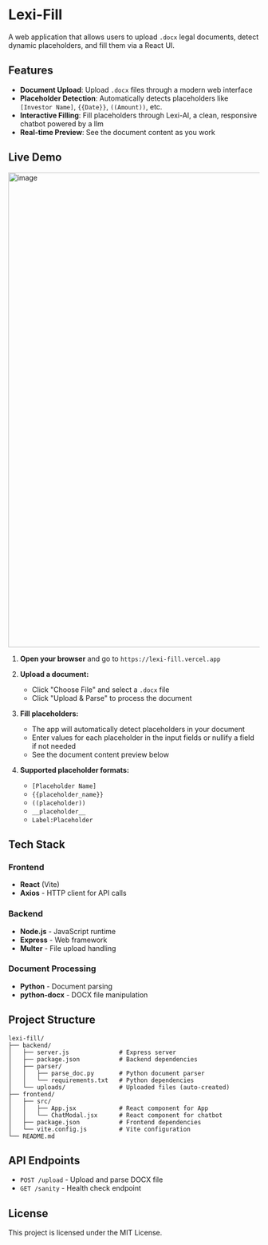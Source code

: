 # Lexi-Fill

A web application that allows users to upload `.docx` legal documents, detect dynamic placeholders, and fill them via a React UI.

## Features

- **Document Upload**: Upload `.docx` files through a modern web interface
- **Placeholder Detection**: Automatically detects placeholders like `[Investor Name]`, `{{Date}}`, `((Amount))`, etc.
- **Interactive Filling**: Fill placeholders through Lexi-AI, a clean, responsive chatbot powered by a llm
- **Real-time Preview**: See the document content as you work

## Live Demo

<img width="1920" height="951" alt="image" src="https://github.com/user-attachments/assets/c9e17121-9fd0-42b4-ae10-d5cd1a09a271" />

1. **Open your browser** and go to `https://lexi-fill.vercel.app`

2. **Upload a document:**
   - Click "Choose File" and select a `.docx` file
   - Click "Upload & Parse" to process the document

3. **Fill placeholders:**
   - The app will automatically detect placeholders in your document
   - Enter values for each placeholder in the input fields or nullify a field if not needed
   - See the document content preview below

4. **Supported placeholder formats:**
   - `[Placeholder Name]`
   - `{{placeholder_name}}`
   - `((placeholder))`
   - `__placeholder__`
   - `Label:Placeholder`

## Tech Stack

### Frontend
- **React** (Vite)
- **Axios** - HTTP client for API calls

### Backend
- **Node.js** - JavaScript runtime
- **Express** - Web framework
- **Multer** - File upload handling

### Document Processing
- **Python** - Document parsing
- **python-docx** - DOCX file manipulation

## Project Structure

```
lexi-fill/
├── backend/
│   ├── server.js              # Express server
│   ├── package.json           # Backend dependencies
│   ├── parser/
│   │   ├── parse_doc.py       # Python document parser
│   │   └── requirements.txt   # Python dependencies
│   └── uploads/               # Uploaded files (auto-created)
├── frontend/
│   ├── src/
│   │   ├── App.jsx            # React component for App
│   │   └── ChatModal.jsx      # React component for chatbot
│   ├── package.json           # Frontend dependencies
│   └── vite.config.js         # Vite configuration
└── README.md
```

## API Endpoints

- `POST /upload` - Upload and parse DOCX file
- `GET /sanity` - Health check endpoint

## License

This project is licensed under the MIT License.

